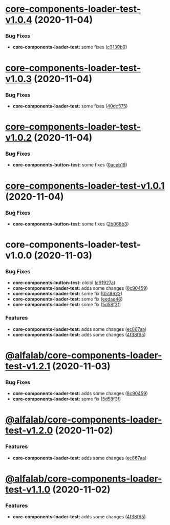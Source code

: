# [core-components-loader-test-v1.0.4](https://github.com/IBelyaev/core-components-test/compare/core-components-loader-test-v1.0.3...core-components-loader-test-v1.0.4) (2020-11-04)


### Bug Fixes

* **core-components-loader-test:** some fixes ([c3139b0](https://github.com/IBelyaev/core-components-test/commit/c3139b081d2287a83172c3fd6880b91917776c60))

# [core-components-loader-test-v1.0.3](https://github.com/IBelyaev/core-components-test/compare/core-components-loader-test-v1.0.2...core-components-loader-test-v1.0.3) (2020-11-04)


### Bug Fixes

* **core-components-loader-test:** some fixes ([40dc575](https://github.com/IBelyaev/core-components-test/commit/40dc57529b28c41739b6397e229cbb9600ccb956))

# [core-components-loader-test-v1.0.2](https://github.com/IBelyaev/core-components-test/compare/core-components-loader-test-v1.0.1...core-components-loader-test-v1.0.2) (2020-11-04)


### Bug Fixes

* **core-components-button-test:** some fixes ([0aceb19](https://github.com/IBelyaev/core-components-test/commit/0aceb19735a98c686ccc344d1052a0f848308cf2))

# [core-components-loader-test-v1.0.1](https://github.com/IBelyaev/core-components-test/compare/core-components-loader-test-v1.0.0...core-components-loader-test-v1.0.1) (2020-11-04)


### Bug Fixes

* **core-components-button-test:** some fixes ([2b068b3](https://github.com/IBelyaev/core-components-test/commit/2b068b38346ed22222183b8316334c6e01e7b6dd))

# core-components-loader-test-v1.0.0 (2020-11-03)


### Bug Fixes

* **core-components-button-test:** ololol ([c91927a](https://github.com/IBelyaev/core-components-test/commit/c91927a245a4a4aa44297be9e8fbb96c56c01b6b))
* **core-components-loader-test:** adds some changes ([8c90459](https://github.com/IBelyaev/core-components-test/commit/8c90459114a261a368f4ce42cb3042b54131da87))
* **core-components-loader-test:** some fix ([0518622](https://github.com/IBelyaev/core-components-test/commit/05186225ba133fe6a332f0989e1e7da4aa5ae038))
* **core-components-loader-test:** some fix ([eedae48](https://github.com/IBelyaev/core-components-test/commit/eedae48a068622a74620b667ed42da0887c06ff3))
* **core-components-loader-test:** some fix ([5d58f3f](https://github.com/IBelyaev/core-components-test/commit/5d58f3fd7b44f0e368b26673a28e82d33665c66e))


### Features

* **core-components-loader-test:** adds some changes ([ec867aa](https://github.com/IBelyaev/core-components-test/commit/ec867aab48ee88aba31a6246a0918de66e2f3913))
* **core-components-loader-test:** adds some changes ([4f38f65](https://github.com/IBelyaev/core-components-test/commit/4f38f655cd0c2f716d88f7ba8c533e2f3935a297))

# [@alfalab/core-components-loader-test-v1.2.1](https://github.com/IBelyaev/core-components-test/compare/@alfalab/core-components-loader-test-v1.2.0...@alfalab/core-components-loader-test-v1.2.1) (2020-11-03)


### Bug Fixes

* **core-components-loader-test:** adds some changes ([8c90459](https://github.com/IBelyaev/core-components-test/commit/8c90459114a261a368f4ce42cb3042b54131da87))
* **core-components-loader-test:** some fix ([5d58f3f](https://github.com/IBelyaev/core-components-test/commit/5d58f3fd7b44f0e368b26673a28e82d33665c66e))

# [@alfalab/core-components-loader-test-v1.2.0](https://github.com/IBelyaev/core-components-test/compare/@alfalab/core-components-loader-test-v1.1.0...@alfalab/core-components-loader-test-v1.2.0) (2020-11-02)


### Features

* **core-components-loader-test:** adds some changes ([ec867aa](https://github.com/IBelyaev/core-components-test/commit/ec867aab48ee88aba31a6246a0918de66e2f3913))

# [@alfalab/core-components-loader-test-v1.1.0](https://github.com/IBelyaev/core-components-test/compare/@alfalab/core-components-loader-test-v1.0.0...@alfalab/core-components-loader-test-v1.1.0) (2020-11-02)


### Features

* **core-components-loader-test:** adds some changes ([4f38f65](https://github.com/IBelyaev/core-components-test/commit/4f38f655cd0c2f716d88f7ba8c533e2f3935a297))
